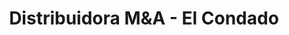 ---
title: "Distribuidora M&A - El Condado"
url: /quito/distribuidora-munda-el-condado/
shop: Kunst
---
